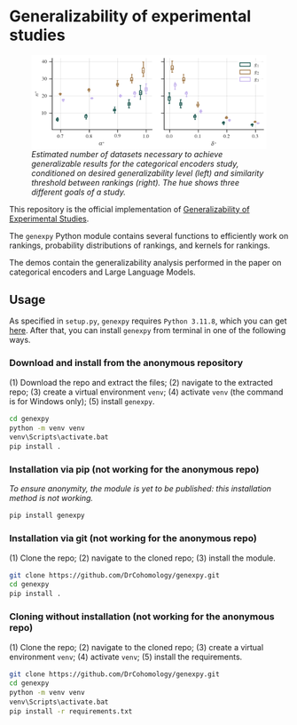 # Generalizability of experimental studies

<figure>
  <img alt="" src="demos/Categorical encoders/figures/encoders_nstar_alpha_delta.png" title="Nstar" align="center">
  <figcaption><em>
        Estimated number of datasets necessary to achieve generalizable results for the categorical encoders study, 
        conditioned on desired generalizability level (left) and similarity threshold between rankings (right). 
        The hue shows three different goals of a study.
  </em></figcaption>
</figure>


This repository is the official implementation of [Generalizability of Experimental Studies]().

The `genexpy` Python module contains several functions to efficiently work on rankings, probability distributions of 
rankings, and kernels for rankings.

The demos contain the generalizability analysis performed in the paper on categorical encoders and Large Language Models.

## Usage

As specified in `setup.py`, `genexpy` requires `Python 3.11.8`, 
which you can get [here](https://www.python.org/downloads/release/python-3118/).
After that, you can install `genexpy` from terminal in one of the following ways. 

### Download and install from the anonymous repository
(1) Download the repo and extract the files; (2) navigate to the extracted repo; (3) create a virtual environment `venv`; (4) activate `venv` (the command is for Windows only); (5) install `genexpy`.
```bash 
cd genexpy                                                           
python -m venv venv                                       
venv\Scripts\activate.bat                                 
pip install .                                                
```

### Installation via pip (not working for the anonymous repo)
_To ensure anonymity, the module is yet to be published: this installation method is not working._
```bash
pip install genexpy
```

### Installation via git (not working for the anonymous repo)
(1) Clone the repo; (2) navigate to the cloned repo; (3) install the module.
```bash
git clone https://github.com/DrCohomology/genexpy.git     
cd genexpy                                                           
pip install .                                             
```

### Cloning without installation (not working for the anonymous repo)
(1) Clone the repo; (2) navigate to the cloned repo; (3) create a virtual environment `venv`; (4) activate `venv`; 
(5) install the requirements.
```bash
git clone https://github.com/DrCohomology/genexpy.git     
cd genexpy
python -m venv venv                                       
venv\Scripts\activate.bat                                 
pip install -r requirements.txt                          
```
